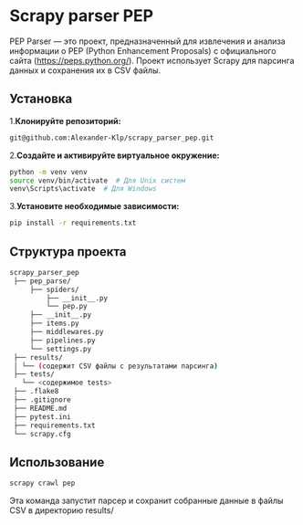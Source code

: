 # Scrapy parser PEP

PEP Parser — это проект, предназначенный для извлечения и анализа информации о PEP (Python Enhancement Proposals) с официального сайта (<https://peps.python.org/>). Проект использует Scrapy для парсинга данных и сохранения их в CSV файлы.

## Установка

1.**Клонируйте репозиторий:**

```bash
git@github.com:Alexander-Klp/scrapy_parser_pep.git
```

2.**Создайте и активируйте виртуальное окружение:**

```bash
python -m venv venv
source venv/bin/activate  # Для Unix систем
venv\Scripts\activate  # Для Windows
```

3.**Установите необходимые зависимости:**

```bash
pip install -r requirements.txt
```

## Структура проекта

```bash
scrapy_parser_pep
 ├── pep_parse/
     ├── spiders/
         ├── __init__.py
         └── pep.py
     ├── __init__.py
     ├── items.py
     ├── middlewares.py
     ├── pipelines.py
     └── settings.py
 ├── results/ 
 │ └── (содержит CSV файлы с результатами парсинга)
 ├── tests/
   └── <содержимое tests>
 ├── .flake8
 ├── .gitignore
 ├── README.md
 ├── pytest.ini
 ├── requirements.txt
 └── scrapy.cfg
```

## Использование

```bash
scrapy crawl pep
```

Эта команда запустит парсер и сохранит собранные данные в файлы CSV в директорию results/

